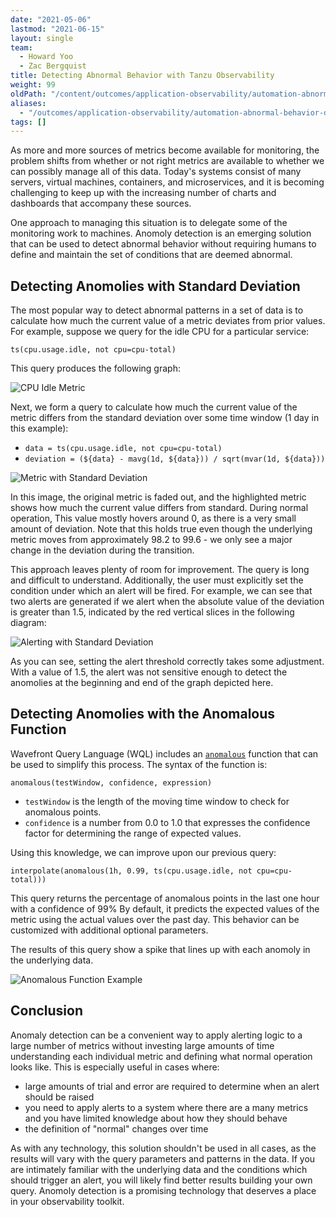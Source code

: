 ```yaml
---
date: "2021-05-06"
lastmod: "2021-06-15"
layout: single
team:
  - Howard Yoo
  - Zac Bergquist
title: Detecting Abnormal Behavior with Tanzu Observability
weight: 99
oldPath: "/content/outcomes/application-observability/automation-abnormal-behavior-detection.md"
aliases:
  - "/outcomes/application-observability/automation-abnormal-behavior-detection"
tags: []
---
```


As more and more sources of metrics become available for monitoring, the problem
shifts from whether or not right metrics are available to whether we can possibly
manage all of this data. Today's systems consist of many servers, virtual
machines, containers, and microservices, and it is becoming challenging to keep
up with the increasing number of charts and dashboards that accompany these
sources.

One approach to managing this situation is to delegate some of the monitoring work
to machines. Anomoly detection is an emerging solution that can be used to detect
abnormal behavior without requiring humans to define and maintain the set of conditions
that are deemed abnormal.

## Detecting Anomolies with Standard Deviation

The most popular way to detect abnormal patterns in a set of data is to
calculate how much the current value of a metric deviates from prior values. For
example, suppose we query for the idle CPU for a particular service:

```
ts(cpu.usage.idle, not cpu=cpu-total)
```

This query produces the following graph:

![CPU Idle Metric](/images/outcomes/app-observability/anomoly-cpu-metric.png)

Next, we form a query to calculate how much the current value of the metric differs from the
standard deviation over some time window (1 day in this example):

- `data = ts(cpu.usage.idle, not cpu=cpu-total)`
- `deviation = (${data} - mavg(1d, ${data})) / sqrt(mvar(1d, ${data}))`

![Metric with Standard Deviation](/images/outcomes/app-observability/anomoly-stdev.png)

In this image, the original metric is faded out, and the highlighted metric
shows how much the current value differs from standard. During normal operation,
This value mostly hovers around 0, as there is a very small amount of deviation.
Note that this holds true even though the underlying metric moves from
approximately 98.2 to 99.6 - we only see a major change in the deviation during
the transition.

This approach leaves plenty of room for improvement. The query is long and
difficult to understand. Additionally, the user must explicitly set the
condition under which an alert will be fired. For example, we can see that two
alerts are generated if we alert when the absolute value of the deviation is
greater than 1.5, indicated by the red vertical slices in the following diagram:

![Alerting with Standard Deviation](/images/outcomes/app-observability/anomoly-stdev-alerts.png)

As you can see, setting the alert threshold correctly takes some adjustment.
With a value of 1.5, the alert was not sensitive enough to detect the anomolies
at the beginning and end of the graph depicted here.

## Detecting Anomolies with the Anomalous Function

Wavefront Query Language (WQL) includes an
[`anomalous`](https://docs.wavefront.com/ts_anomalous.html) function that can be
used to simplify this process. The syntax of the function is:

```
anomalous(testWindow, confidence, expression)
```

- `testWindow` is the length of the moving time window to check for anomalous points.
- `confidence` is a number from 0.0 to 1.0 that expresses the confidence factor
  for determining the range of expected values.

Using this knowledge, we can improve upon our previous query:

```
interpolate(anomalous(1h, 0.99, ts(cpu.usage.idle, not cpu=cpu-total)))
```

This query returns the percentage of anomalous points in the last one hour with
a confidence of 99% By default, it predicts the expected values of the metric
using the actual values over the past day. This behavior can be customized with
additional optional parameters.

The results of this query show a spike that lines up with each anomoly in the
underlying data.

![Anomalous Function Example](/images/outcomes/app-observability/anomoly-anomalous.png)

## Conclusion

Anomaly detection can be a convenient way to apply alerting logic to a large
number of metrics without investing large amounts of time understanding each
individual metric and defining what normal operation looks like. This is
especially useful in cases where:

- large amounts of trial and error are required to determine when an alert
  should be raised
- you need to apply alerts to a system where there are a many metrics and you
  have limited knowledge about how they should behave
- the definition of "normal" changes over time

As with any technology, this solution shouldn't be used in all cases, as the
results will vary with the query parameters and patterns in the data. If you are
intimately familiar with the underlying data and the conditions which should
trigger an alert, you will likely find better results building your own query.
Anomoly detection is a promising technology that deserves a place in your
observability toolkit.
